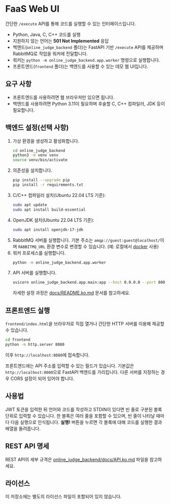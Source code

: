 # FaaS Web UI

간단한 `/execute` API를 통해 코드를 실행할 수 있는 인터페이스입니다.

- Python, Java, C, C++ 코드를 실행
- 지원하지 않는 언어는 **501 Not Implemented** 응답
- 백엔드(`online_judge_backend` 폴더)는 FastAPI 기반 `/execute` API를 제공하며
  RabbitMQ로 작업을 워커에 전달합니다.
- 워커는 `python -m online_judge_backend.app.worker` 명령으로 실행합니다.
- 프론트엔드(`frontend` 폴더)는 백엔드를 사용할 수 있는 데모 웹 UI입니다.

## 요구 사항
- 프론트엔드를 사용하려면 웹 브라우저만 있으면 됩니다.
- 백엔드를 사용하려면 Python 3.11이 필요하며 후술할 C, C++ 컴파일러, JDK 등이 필요합니다.

## 백엔드 설정(선택 사항)
1. 가상 환경을 생성하고 활성화합니다.
   ```bash
   cd online_judge_backend
   python3 -m venv venv
   source venv/bin/activate
   ```
2. 의존성을 설치합니다.
   ```bash
   pip install --upgrade pip
   pip install -r requirements.txt
   ```
3. C/C++ 컴파일러 설치(Ubuntu 22.04 LTS 기준):
   ```bash
   sudo apt update
   sudo apt install build-essential
   ```
4. OpenJDK 설치(Ubuntu 22.04 LTS 기준):
   ```bash
   sudo apt install openjdk-17-jdk
   ```
5. RabbitMQ 서버를 실행합니다. 기본 주소는 `amqp://guest:guest@localhost/`이며
   `RABBITMQ_URL` 환경 변수로 변경할 수 있습니다. (예: 로컬에서
   [docker](https://hub.docker.com/_/rabbitmq) 사용)
6. 워커 프로세스를 실행합니다.
   ```bash
   python -m online_judge_backend.app.worker
   ```
7. API 서버를 실행합니다.
   ```bash
   uvicorn online_judge_backend.app.main:app --host 0.0.0.0 --port 8000
   ```
   자세한 설정 과정은 [docs/README.ko.md](docs/README.ko.md) 문서를 참고하세요.

## 프론트엔드 실행
`frontend/index.html`을 브라우저로 직접 열거나 간단한 HTTP 서버를 이용해 제공할 수 있습니다.

```bash
cd frontend
python -m http.server 8080
```
이후 `http://localhost:8080`에 접속합니다.

프론트엔드에는 API 주소를 입력할 수 있는 필드가 있습니다. 기본값은 `http://localhost:8000`으로 FastAPI 백엔드를 가리킵니다. 다른 서버를 지정하는 경우 CORS 설정이 되어 있어야 합니다.

## 사용법
JWT 토큰을 입력한 뒤 언어와 코드를 작성하고 STDIN이 있다면 빈 줄로 구분된 블록 단위로 입력할 수 있습니다. 한 블록은 여러 줄을 포함할 수 있으며, 빈 줄이 나타날 때마다 다음 실행으로 인식됩니다. **실행!** 버튼을 누르면 각 블록에 대해 코드를 실행한 결과 배열을 돌려줍니다.

## REST API 명세
REST API의 세부 규격은 [online_judge_backend/docs/API.ko.md](online_judge_backend/docs/API.ko.md) 파일을 참고하세요.

## 라이선스
이 저장소에는 별도의 라이선스 파일이 포함되어 있지 않습니다.
